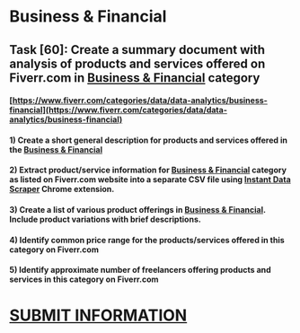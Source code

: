 # Business & Financial
## Task [60]: Create a summary document with analysis of products and services offered on Fiverr.com in [Business & Financial](https://www.fiverr.com/categories/data/data-analytics/business-financial) category
#### [https://www.fiverr.com/categories/data/data-analytics/business-financial](https://www.fiverr.com/categories/data/data-analytics/business-financial)
#### 1) Create a short general description for products and services offered in the [Business & Financial](https://www.fiverr.com/categories/data/data-analytics/business-financial)
#### 2) Extract product/service information for [Business & Financial](https://www.fiverr.com/categories/data/data-analytics/business-financial) category as listed on Fiverr.com website into a separate CSV file using [Instant Data Scraper](https://chrome.google.com/webstore/detail/instant-data-scraper/ofaokhiedipichpaobibbnahnkdoiiah) Chrome extension.
#### 3) Create a list of various product offerings in [Business & Financial](https://www.fiverr.com/categories/data/data-analytics/business-financial). Include product variations with brief descriptions.
#### 4) Identify common price range for the products/services offered in this category on Fiverr.com
#### 5) Identify approximate number of freelancers offering products and services in this category on Fiverr.com

# [SUBMIT INFORMATION](https://forms.office.com/r/8AEKjkLxKG)
